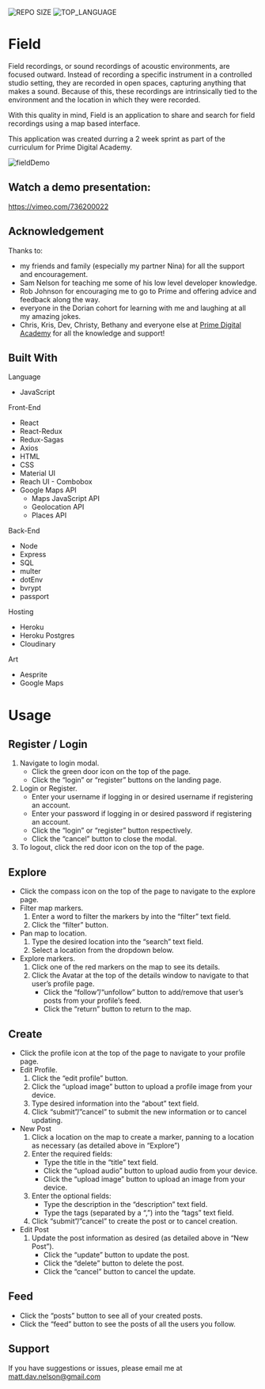![REPO SIZE](https://img.shields.io/github/repo-size/scottbromander/the_marketplace.svg?style=flat-square)
![TOP_LANGUAGE](https://img.shields.io/github/languages/top/scottbromander/the_marketplace.svg?style=flat-square)

Field
======
Field recordings, or sound recordings of acoustic environments, are focused outward. Instead of recording a specific instrument in a controlled studio setting, they are recorded in open spaces, capturing anything that makes a sound. Because of this, these recordings are intrinsically tied to the environment and the location in which they were recorded.

With this quality in mind, Field is an application to share and search for field recordings using a map based interface.

This application was created durring a 2 week sprint as part of the curriculum for Prime Digital Academy.

![fieldDemo](https://user-images.githubusercontent.com/98720000/181917474-8850a8e5-8779-4ab8-90fa-63e5778adbd9.gif)


Watch a demo presentation:
------
https://vimeo.com/736200022

## Acknowledgement
Thanks to: 
- my friends and family (especially my partner Nina) for all the support and encouragement.  
- Sam Nelson for teaching me some of his low level developer knowledge.
- Rob Johnson for encouraging me to go to Prime and offering advice and feedback along the way.
- everyone in the Dorian cohort for learning with me and laughing at all my amazing jokes.
- Chris, Kris, Dev, Christy, Bethany and everyone else at [Prime Digital Academy](www.primeacademy.io) for all the knowledge and support!

## Built With
Language
- JavaScript

Front-End
- React
- React-Redux
- Redux-Sagas
- Axios
- HTML
- CSS
- Material UI
- Reach UI - Combobox
- Google Maps API
    - Maps JavaScript API
    - Geolocation API
    - Places API

Back-End
- Node
- Express
- SQL
- multer
- dotEnv
- bvrypt
- passport

Hosting
- Heroku
- Heroku Postgres
- Cloudinary

Art
- Aesprite
- Google Maps


Usage
======
Register / Login
------
1. Navigate to login modal.
    - Click the green door icon on the top of the page.
    - Click the “login” or “register” buttons on the landing page.
2. Login or Register.
    - Enter your username if logging in or desired username if registering an account.
    - Enter your password if logging in or desired password if registering an account.
    - Click the “login” or “register” button respectively.
    - Click the “cancel” button to close the modal.
3. To logout, click the red door icon on the top of the page.

Explore
------
- Click the compass icon on the top of the page to navigate to the explore page.
- Filter map markers.
    1. Enter a word to filter the markers by into the “filter” text field.
    2. Click the “filter” button.
- Pan map to location.
    1. Type the desired location into the “search” text field.
    2. Select a location from the dropdown below.
- Explore markers.
    1. Click one of the red markers on the map to see its details.
    2. Click the Avatar at the top of the details window to navigate to that user’s profile page.
        - Click the “follow”/“unfollow” button to add/remove that user’s posts from your profile’s feed.
        - Click the “return” button to return to the map.
        
Create
------
- Click the profile icon at the top of the page to navigate to your profile page.
- Edit Profile.
    1. Click the “edit profile” button.
    2. Click the “upload image” button to upload a profile image from your device.
    3. Type desired information into the “about” text field.
    4. Click “submit”/”cancel” to submit the new information or to cancel updating.
- New Post
    1. Click a location on the map to create a marker, panning to a location as necessary (as detailed above in “Explore”)
    2. Enter the required fields:
        - Type the title in the “title” text field.
        - Click the “upload audio” button to upload audio from your device.
        - Click the “upload image” button to upload an image from your device.
    3. Enter the optional fields:
        - Type the description in the “description” text field.
        - Type the tags (separated by a “,”) into the “tags” text field.
    4. Click “submit”/”cancel” to create the post or to cancel creation.
- Edit Post
    1. Update the post information as desired (as detailed above in “New Post”).
        - Click the “update” button to update the post.
        - Click the “delete” button to delete the post.
        - Click the “cancel” button to cancel the update.
        
Feed
------
- Click the “posts” button to see all of your created posts.
- Click the “feed” button to see the posts of all the users you follow.

## Support
If you have suggestions or issues, please email me at matt.dav.nelson@gmail.com


